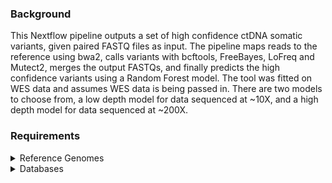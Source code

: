 
### Background
This Nextflow pipeline outputs a set of high confidence ctDNA somatic variants, given paired FASTQ files as input. The pipeline maps reads to the reference using bwa2, calls variants with bcftools, FreeBayes, LoFreq and Mutect2, merges the output FASTQs, and finally predicts the high confidence variants using a Random Forest model. The tool was fitted on WES data and assumes WES data is being passed in. There are two models to choose from, a low depth model for data sequenced at ~10X, and a high depth model for data sequenced at ~200X. 


### Requirements

<details>
<summary>Reference Genomes</summary>
 - 1x GRCh38 reference genome, compressed with bgzip.This genome must be indexed with bwa2, and samtools faidx & we'll need a dictionary created with gatk CreateSequenceDictionary. GATK, samtools and bwa2 will be installed in the virtual environment further on!

 - 1x uncompressed GRCh38 reference genome. The uncompressed genome will also need to be indexed with gatk CreateSequenceDictionary dict and samtools faidx
</details>


<details>
<summary>Databases</summary>
 - 1000G_omni2.5.hg38.vcf.gz
 - CosmicCodingMutsV98.vcf.gz
 - dbSNP common variants vcf
</details>
